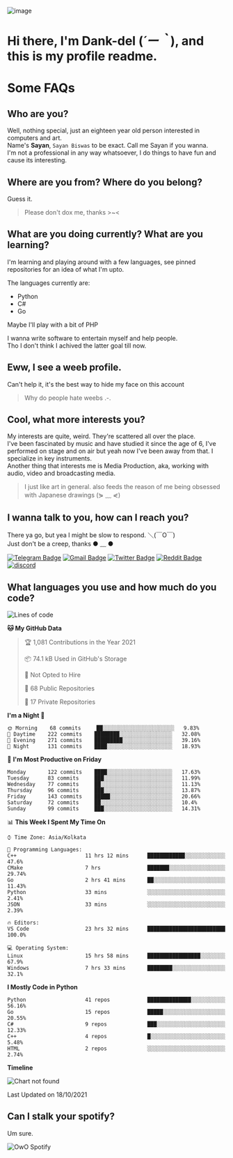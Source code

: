 ![image](https://user-images.githubusercontent.com/63096193/125182844-29f20800-e22f-11eb-8dc9-b0f2d29647bb.png)

# **Hi there, I'm Dank-del (*´ー｀*), and this is my profile readme.**
<!--  [![Profile views](https://gpvc.arturio.dev/dank-del)](https://github.com/dank-del) -->
# Some FAQs

## **Who are you?**

Well, nothing special, just an eighteen year old person interested in computers and art. \
Name's **Sayan**, `Sayan Biswas` to be exact. Call me Sayan if you wanna. \
I'm not a professional in any way whatsoever, I do things to have fun and cause its interesting.

## **Where are you from? Where do you belong?**

Guess it.
> Please don't dox me, thanks >~<

## **What are you doing currently? What are you learning?**

I'm learning and playing around with a few languages, see pinned repositories for an idea of what I'm upto.

The languages currently are:

- Python
- C#
- Go

Maybe I'll play with a bit of PHP

I wanna write software to entertain myself and help people. \
Tho I don't think I achived the latter goal till now.

## **Eww, I see a weeb profile.**

Can't help it, it's the best way to hide my face on this account
> Why do people hate weebs .-.

## **Cool, what more interests you?**

My interests are quite, weird. They're scattered all over the place. \
I've been fascinated by music and have studied it since the age of 6, I've performed on stage and on air but yeah now I've been away from that. I specialize in key instruments. \
Another thing that interests me is Media Production, aka, working with audio, video and broadcasting media.

> I just like art in general. also feeds the reason of me being obsessed with Japanese drawings (⋟ ﹏ ⋞)

## **I wanna talk to you, how can I reach you?**

There ya go, but yea I might be slow to respond. ＼(￣O￣) \
Just don't be a creep, thanks ● ﹏ ●

[![Telegram Badge](https://img.shields.io/badge/-dank_as_fuck-1ca0f1?style=flat-square&logo=telegram&logoColor=white&link=https://t.me/dank_as_fuck)](https://t.me/dank_as_fuck)
[![Gmail Badge](https://img.shields.io/badge/-chizuru@kanojo.tk-c14438?style=flat-square&logo=Gmail&logoColor=white&link=mailto:chizuru@kanojo.tk)](mailto:chizuru@kanojo.tk)
[![Twitter Badge](https://img.shields.io/twitter/follow/TheDankDel?style=social)](https://twitter.com/TheDankDel)
[![Reddit Badge](https://img.shields.io/reddit/user-karma/combined/dank_as_fuck_?style=social)](https://www.reddit.com/user/dank_as_fuck_/)
[![discord](https://discord-md-badge.vercel.app/api/shield/506536929152466945?style=social)](https://discordapp.com/users/506536929152466945)

## **What languages you use and how much do you code?**

<!--START_SECTION:waka-->
![Lines of code](https://img.shields.io/badge/From%20Hello%20World%20I%27ve%20Written-941119%20lines%20of%20code-blue)

**🐱 My GitHub Data** 

> 🏆 1,081 Contributions in the Year 2021
 > 
> 📦 74.1 kB Used in GitHub's Storage 
 > 
> 🚫 Not Opted to Hire
 > 
> 📜 68 Public Repositories 
 > 
> 🔑 17 Private Repositories  
 > 
**I'm a Night 🦉** 

```text
🌞 Morning    68 commits     ██░░░░░░░░░░░░░░░░░░░░░░░   9.83% 
🌆 Daytime    222 commits    ████████░░░░░░░░░░░░░░░░░   32.08% 
🌃 Evening    271 commits    █████████░░░░░░░░░░░░░░░░   39.16% 
🌙 Night      131 commits    ████░░░░░░░░░░░░░░░░░░░░░   18.93%

```
📅 **I'm Most Productive on Friday** 

```text
Monday       122 commits    ████░░░░░░░░░░░░░░░░░░░░░   17.63% 
Tuesday      83 commits     ███░░░░░░░░░░░░░░░░░░░░░░   11.99% 
Wednesday    77 commits     ██░░░░░░░░░░░░░░░░░░░░░░░   11.13% 
Thursday     96 commits     ███░░░░░░░░░░░░░░░░░░░░░░   13.87% 
Friday       143 commits    █████░░░░░░░░░░░░░░░░░░░░   20.66% 
Saturday     72 commits     ██░░░░░░░░░░░░░░░░░░░░░░░   10.4% 
Sunday       99 commits     ███░░░░░░░░░░░░░░░░░░░░░░   14.31%

```


📊 **This Week I Spent My Time On** 

```text
⌚︎ Time Zone: Asia/Kolkata

💬 Programming Languages: 
C++                      11 hrs 12 mins      ████████████░░░░░░░░░░░░░   47.6% 
CMake                    7 hrs               ███████░░░░░░░░░░░░░░░░░░   29.74% 
Go                       2 hrs 41 mins       ██░░░░░░░░░░░░░░░░░░░░░░░   11.43% 
Python                   33 mins             ░░░░░░░░░░░░░░░░░░░░░░░░░   2.41% 
JSON                     33 mins             ░░░░░░░░░░░░░░░░░░░░░░░░░   2.39%

🔥 Editors: 
VS Code                  23 hrs 32 mins      █████████████████████████   100.0%

💻 Operating System: 
Linux                    15 hrs 58 mins      █████████████████░░░░░░░░   67.9% 
Windows                  7 hrs 33 mins       ████████░░░░░░░░░░░░░░░░░   32.1%

```

**I Mostly Code in Python** 

```text
Python                   41 repos            ██████████████░░░░░░░░░░░   56.16% 
Go                       15 repos            █████░░░░░░░░░░░░░░░░░░░░   20.55% 
C#                       9 repos             ███░░░░░░░░░░░░░░░░░░░░░░   12.33% 
C++                      4 repos             █░░░░░░░░░░░░░░░░░░░░░░░░   5.48% 
HTML                     2 repos             ░░░░░░░░░░░░░░░░░░░░░░░░░   2.74%

```


**Timeline**

![Chart not found](https://raw.githubusercontent.com/Dank-del/Dank-del/main/charts/bar_graph.png) 


 Last Updated on 18/10/2021
<!--END_SECTION:waka-->

## **Can I stalk your spotify?**

Um sure.

![OwO Spotify](https://spotify-recently-played-readme.vercel.app/api?user=31fdrsslnr7nvq4ytqwtw7c4rxfm&count=5)

